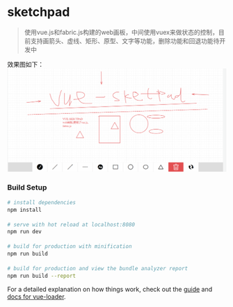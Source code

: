 # sketchpad

>使用vue.js和fabric.js构建的web画板，中间使用vuex来做状态的控制，目前支持画箭头、虚线、矩形、原型、文字等功能，删除功能和回退功能待开发中

效果图如下：
![](src/assets/img.png)

### Build Setup

``` bash
# install dependencies
npm install

# serve with hot reload at localhost:8080
npm run dev

# build for production with minification
npm run build

# build for production and view the bundle analyzer report
npm run build --report
```

For a detailed explanation on how things work, check out the [guide](http://vuejs-templates.github.io/webpack/) and [docs for vue-loader](http://vuejs.github.io/vue-loader).
